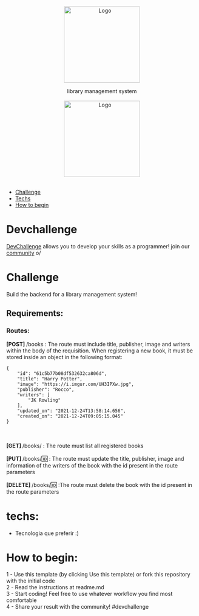 <br />
<p align="center">
    <img src="https://i.pinimg.com/originals/dd/64/da/dd64da585bc57cb05e5fd4d8ce873f57.png" alt="Logo" width="200">
 <br />
  <p align="center">
        library management system
      <br />
      <br />
        <img src="https://github.com/ca1o19c/library-management/actions/workflows/ci.yml/badge.svg" alt="Logo" width="200">
       <br />
    <br />
  </p>
</p>

* [Challenge](#challenge)
* [Techs](#techs)
* [How to begin](#how-to-begin)

# Devchallenge

<a href="https://devchallenge.now.sh/"> DevChallenge</a> allows you to develop your skills as a programmer! join our
<a href="https://discord.gg/yvYXhGj">community</a> o/

# Challenge

Build the backend for a library management system!

## Requirements:

### Routes:

<b>[POST] </b> /books : The route must include title, publisher, image and writers within the body of the requisition.
When registering a new book, it must be stored inside an object in the following format:

```
{
    "id": "61c5b77b08df532632ca806d",
    "title": "Harry Potter",
    "image": "https://i.imgur.com/UH3IPXw.jpg",
    "publisher": "Rocco",
    "writers": [
        "JK Rowling"
    ],
    "updated_on": "2021-12-24T13:58:14.656",
    "created_on": "2021-12-24T09:05:15.045"
}
```

<br><br>
<b>[GET] </b> /books/ : The route must list all registered books<br><br>
<b>[PUT] </b> /books/:id: : The route must update the title, publisher, image and information of the writers of the book
with the id present in the route parameters<br><br>
<b>[DELETE] </b> /books/:id: :The route must delete the book with the id present in the route parameters<br>

# techs:

- Tecnologia que preferir :)

# How to begin:

1 - Use this template (by clicking Use this template) or fork this repository with the initial code<br>
2 - Read the instructions at readme.md<br>
3 - Start coding! Feel free to use whatever workflow you find most comfortable<br>
4 - Share your result with the community! #devchallenge
